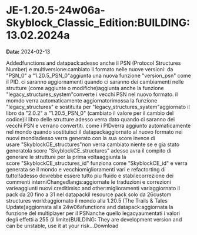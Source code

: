 # JE-1.20.5-24w06a-Skyblock_Classic_Edition:BUILDING:13.02.2024a

**Data:** 2024-02-13

Addedfunctions and datapack:adesso anche il PSN (Protocol Structures Number) e multiversione:cambiato il formato nelle nuove versioni: da "PSN_0" a "1.20.5_PSN_0"aggiunta una nuova funzione "version_psn" come il PID. ci saranno aggiornamenti quando ci saranno dei cambiamenti nelle strutture (come aggiunte o modifiche)aggiunta anche la funzione "legacy_structures_system"converte i vecchi PSN nel nuovo formato. il momdo verra automaticamente aggiornatorimossa la funzione "legacy_structures" e sostituita per "legacy_structures_system"aggiornato il libro da "2.0.2" a "1.20.5_PSN_0" (cambiato il valore per il cambio del codice)il libro delle strutture adesso verra dato quando ci saranno dei vecchi PSN e verrano convertiti. come i PIDverra aggiunto automaticamente nel mondo quando sostituisci il datapackaggiornato al nuovo formato nei nuovi mondiadesso verra generato con la sua score invece di usare "SkyblockCE_structures"non verra cambiato niente se e gia stato generatola score "SkyblockCE_structures" adesso avra il compito di generare le strutture per la prima voltaaggiunta la score "SkyblockCE_structures_id" funziona come "SkyblockCE_id" e verra generata se il mondo e vecchiomiglioramenti vari e refactorting di tutto!!adesso dovrebbe essere tutto piu fluido e stabilecorrezione dei commenti interniChangedlangs:aggiornate le traduzioni e correzioni varieaggiunti nuovi creditimisc and other:miglioramenti variaggiornato il pack da 20 fino a 31 nel datapackil resource pack solo da 26custom structures world:aggiornato il mondo alla 1.20.5 (The Trails & Tales Update)aggiornata alla 24w06afunctions and datapack:aggiornata la funzione del multiplayer per il PSNanche quello legacyaumentati i valori degli effetti a 255 (il limite)BUILDING: They are development version and can be unstable, use it at your risk...Download
